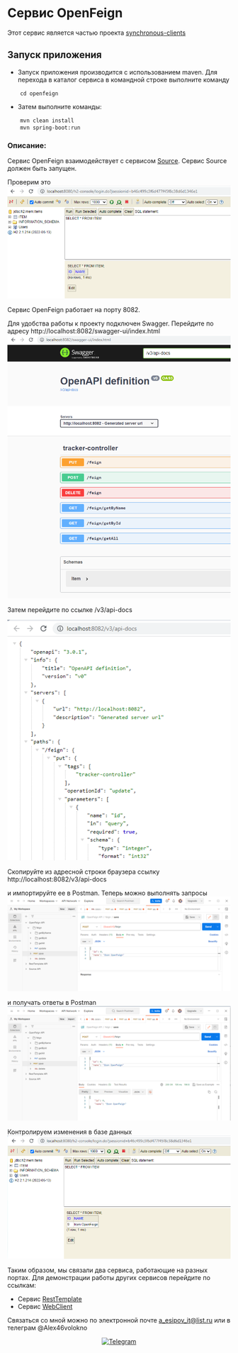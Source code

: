 # Сервис OpenFeign

Этот сервис является частью проекта  [synchronous-clients](../)

## Запуск приложения

- Запуск приложения производится с использованием maven.
  Для перехода в каталог сервиса в командной строке выполните команду
```
    cd openfeign
```
- Затем выполните команды:
```
    mvn clean install
    mvn spring-boot:run
```
### Описание:

Сервис OpenFeign взаимодействует с сервисом [Source](../source). Сервис Source должен быть запущен.

Проверим это\
![Image of H2 empty Source](images/022.PNG)

Сервис OpenFeign работает на порту 8082.

Для удобства работы к проекту подключен Swagger. Перейдите по адресу http://localhost:8082/swagger-ui/index.html
![Image of Swagger OpenFeign](images/023.PNG)

Затем перейдите по ссылке  /v3/api-docs

![Image of API OpenFeign](images/024.PNG)

Скопируйте из адресной строки браузера ссылку http://localhost:8082/v3/api-docs

и импортируйте ее в Postman. Теперь можно выполнять запросы
![Image of Postman request OpenFeign](images/025.PNG)

и получать ответы в Postman
![Image of Postman response OpenFeign](images/026.PNG)

Контролируем изменения в базе данных
![Image of H2 state Source](images/027.PNG)

Таким образом, мы связали два сервиса, работающие на разных портах. Для демонстрации работы других сервисов перейдите по ссылкам:
- Сервис [RestTemplate](../resttemplate)
- Сервис [WebClient](../webclient) 

Связаться со мной можно по электронной почте a_esipov_it@list.ru
или в телеграм  @Alex46volokno

<div id="socials" align="center">
    <!-- <a href="linkedin-url">
    <img src="https://img.shields.io/badge/LinkedIn-blue?style=for-the-badge&logo=linkedin&logoColor=white" alt="LinkedIn"/>
  </a> -->

  <a href="https://t.me/alex46volokno">
    <img src="https://img.shields.io/badge/Telegram-blue?style=for-the-badge&logo=telegram&logoColor=white" alt="Telegram"/>
  </a>
</div>